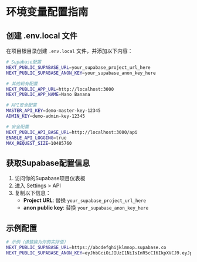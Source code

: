 # 环境变量配置指南

## 创建 .env.local 文件

在项目根目录创建 `.env.local` 文件，并添加以下内容：

```bash
# Supabase配置
NEXT_PUBLIC_SUPABASE_URL=your_supabase_project_url_here
NEXT_PUBLIC_SUPABASE_ANON_KEY=your_supabase_anon_key_here

# 其他现有配置
NEXT_PUBLIC_APP_URL=http://localhost:3000
NEXT_PUBLIC_APP_NAME=Nano Banana

# API安全配置
MASTER_API_KEY=demo-master-key-12345
ADMIN_KEY=demo-admin-key-12345

# 安全配置
NEXT_PUBLIC_API_BASE_URL=http://localhost:3000/api
ENABLE_API_LOGGING=true
MAX_REQUEST_SIZE=10485760
```

## 获取Supabase配置信息

1. 访问你的Supabase项目仪表板
2. 进入 Settings > API
3. 复制以下信息：
   - **Project URL**: 替换 `your_supabase_project_url_here`
   - **anon public key**: 替换 `your_supabase_anon_key_here`

## 示例配置

```bash
# 示例（请替换为你的实际值）
NEXT_PUBLIC_SUPABASE_URL=https://abcdefghijklmnop.supabase.co
NEXT_PUBLIC_SUPABASE_ANON_KEY=eyJhbGciOiJIUzI1NiIsInR5cCI6IkpXVCJ9.eyJpc3MiOiJzdXBhYmFzZSIsInJlZiI6ImFiY2RlZmdoaWprbG1ub3AiLCJyb2xlIjoiYW5vbiIsImlhdCI6MTY5ODc2MDAwMCwiZXhwIjoyMDE0MzM2MDAwfQ.example_key_here
```








